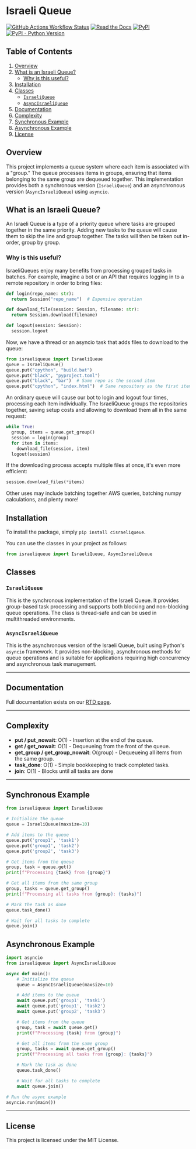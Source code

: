 # Israeli Queue

[![GitHub Actions Workflow Status](https://img.shields.io/github/actions/workflow/status/bharel/cisraeliqueue/release.yml)](https://github.com/bharel/cisraeliqueue/actions)
[![Read the Docs](https://img.shields.io/readthedocs/cisraeliqueue)](https://readthedocs.org/projects/cisraeliqueue/)
[![PyPI](https://img.shields.io/pypi/v/cisraeliqueue)](https://pypi.org/project/cisraeliqueue/)
[![PyPI - Python Version](https://img.shields.io/pypi/pyversions/cisraeliqueue)](https://pypi.org/project/cisraeliqueue/)
<!-- [![codecov](https://codecov.io/gh/bharel/cisraeliqueue/branch/master/graph/badge.svg?token=BJBL909NH3)](https://codecov.io/gh/bharel/cisraeliqueue) -->

## Table of Contents
1. [Overview](#overview)
2. [What is an Israeli Queue?](#what-is-an-israeli-queue)
   - [Why is this useful?](#why-is-this-useful)
3. [Installation](#installation)
4. [Classes](#classes)
   - [`IsraeliQueue`](#israeliqueue)
   - [`AsyncIsraeliQueue`](#asyncisraeliqueue)
5. [Documentation](#documentation)
6. [Complexity](#complexity)
7. [Synchronous Example](#synchronous-example)
8. [Asynchronous Example](#asynchronous-example)
9. [License](#license)

## Overview
This project implements a queue system where each item is associated with a "group." The queue processes items in groups, ensuring that items belonging to the same group are dequeued together. This implementation provides both a synchronous version (`IsraeliQueue`) and an asynchronous version (`AsyncIsraeliQueue`) using `asyncio`.

## What is an Israeli Queue?
An Israeli Queue is a type of a priority queue where tasks are grouped together in the same priority. Adding new tasks to the queue will cause them to skip the line and group together. The tasks will then be taken out in-order, group by group.

### Why is this useful?

IsraeliQueues enjoy many benefits from processing grouped tasks in batches. For example, imagine a bot or an API that requires logging in to a remote repository in order to bring files:

```python
def login(repo_name: str):
  return Session("repo_name")  # Expensive operation

def download_file(session: Session, filename: str):
  return Session.download(filename)

def logout(session: Session):
  session.logout
```
Now, we have a thread or an asyncio task that adds files to download to the queue:

```python
from israeliqueue import IsraeliQueue
queue = IsraeliQueue()
queue.put("cpython", "build.bat")
queue.put("black", "pyproject.toml")
queue.put("black", "bar")  # Same repo as the second item
queue.put("cpython", "index.html")  # Same repository as the first item
```

An ordinary queue will cause our bot to login and logout four times, processing each item individually.
The IsraeliQueue groups the repositories together, saving setup costs and allowing to download them all in the same request:
```python
while True:
  group, items = queue.get_group()
  session = login(group)
  for item in items:
    download_file(session, item)
  logout(session)
```

If the downloading process accepts multiple files at once, it's even more efficient:

```python
session.download_files(*items)
```

Other uses may include batching together AWS queries, batching numpy calculations, and plenty more!


## Installation
To install the package, simply `pip install cisraeliqueue`.

You can use the classes in your project as follows:

```python
from israeliqueue import IsraeliQueue, AsyncIsraeliQueue
```

## Classes

### `IsraeliQueue`
This is the synchronous implementation of the Israeli Queue. It provides group-based task processing and supports both blocking and non-blocking queue operations. The class is thread-safe and can be used in multithreaded environments.

### `AsyncIsraeliQueue`
This is the asynchronous version of the Israeli Queue, built using Python's `asyncio` framework. It provides non-blocking, asynchronous methods for queue operations and is suitable for applications requiring high concurrency and asynchronous task management.

---

## Documentation
Full documentation exists on our [RTD page](https://cisraeliqueue.readthedocs.io/en/latest/).

---

## Complexity

- **put / put_nowait**: O(1) - Insertion at the end of the queue.
- **get / get_nowait**: O(1) - Dequeueing from the front of the queue.
- **get_group / get_group_nowait**: O(group) - Dequeueing all items from the same group.
- **task_done**: O(1) - Simple bookkeeping to track completed tasks.
- **join**: O(1) - Blocks until all tasks are done

---

## Synchronous Example

```python
from israeliqueue import IsraeliQueue

# Initialize the queue
queue = IsraeliQueue(maxsize=10)

# Add items to the queue
queue.put('group1', 'task1')
queue.put('group1', 'task2')
queue.put('group2', 'task3')

# Get items from the queue
group, task = queue.get()
print(f"Processing {task} from {group}")

# Get all items from the same group
group, tasks = queue.get_group()
print(f"Processing all tasks from {group}: {tasks}")

# Mark the task as done
queue.task_done()

# Wait for all tasks to complete
queue.join()
```

## Asynchronous Example

```python
import asyncio
from israeliqueue import AsyncIsraeliQueue

async def main():
    # Initialize the queue
    queue = AsyncIsraeliQueue(maxsize=10)

    # Add items to the queue
    await queue.put('group1', 'task1')
    await queue.put('group1', 'task2')
    await queue.put('group2', 'task3')

    # Get items from the queue
    group, task = await queue.get()
    print(f"Processing {task} from {group}")

    # Get all items from the same group
    group, tasks = await queue.get_group()
    print(f"Processing all tasks from {group}: {tasks}")

    # Mark the task as done
    queue.task_done()

    # Wait for all tasks to complete
    await queue.join()

# Run the async example
asyncio.run(main())
```

---

## License
This project is licensed under the MIT License.
